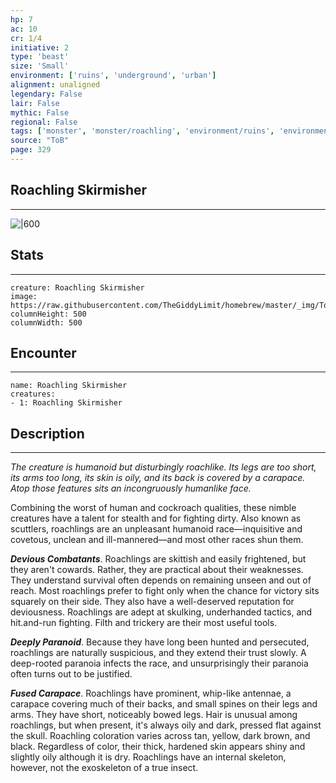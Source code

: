 ```yaml
---
hp: 7
ac: 10
cr: 1/4
initiative: 2
type: 'beast'    
size: 'Small'
environment: ['ruins', 'underground', 'urban']
alignment: unaligned
legendary: False
lair: False
mythic: False
regional: False
tags: ['monster', 'monster/roachling', 'environment/ruins', 'environment/underground', 'environment/urban']
source: "ToB"
page: 329
---
```


## Roachling Skirmisher
---

![|600](https://raw.githubusercontent.com/TheGiddyLimit/homebrew/master/_img/ToB/Roachling%20Skirmisher.webp)

## Stats
---

```statblock
creature: Roachling Skirmisher
image: https://raw.githubusercontent.com/TheGiddyLimit/homebrew/master/_img/ToB/token/Roachling%20Skirmisher.png
columnHeight: 500
columnWidth: 500
```

## Encounter
---

```encounter-table
name: Roachling Skirmisher
creatures:
- 1: Roachling Skirmisher
```

## Description
---
_The creature is humanoid but disturbingly roachlike. Its legs are too short, its arms too long, its skin is oily, and its back is covered by a carapace. Atop those features sits an incongruously humanlike face._

Combining the worst of human and cockroach qualities, these nimble creatures have a talent for stealth and for fighting dirty. Also known as scuttlers, roachlings are an unpleasant humanoid race—inquisitive and covetous, unclean and ill-mannered—and most other races shun them.

**_Devious Combatants_**. Roachlings are skittish and easily frightened, but they aren't cowards. Rather, they are practical about their weaknesses. They understand survival often depends on remaining unseen and out of reach. Most roachlings prefer to fight only when the chance for victory sits squarely on their side.
They also have a well-deserved reputation for deviousness. Roachlings are adept at skulking, underhanded tactics, and hit.and-run fighting. Filth and trickery are their most useful tools.

**_Deeply Paranoid_**. Because they have long been hunted and persecuted, roachlings are naturally suspicious, and they extend their trust slowly. A deep-rooted paranoia infects the race, and unsurprisingly their paranoia often turns out to be justified.

**_Fused Carapace_**. Roachlings have prominent, whip-like antennae, a carapace covering much of their backs, and small spines on their legs and arms. They have short, noticeably bowed legs. Hair is unusual among roachlings, but when present, it's always oily and dark, pressed flat against the skull.
Roachling coloration varies across tan, yellow, dark brown, and black. Regardless of color, their thick, hardened skin appears shiny and slightly oily although it is dry. Roachlings have an internal skeleton, however, not the exoskeleton of a true insect.







